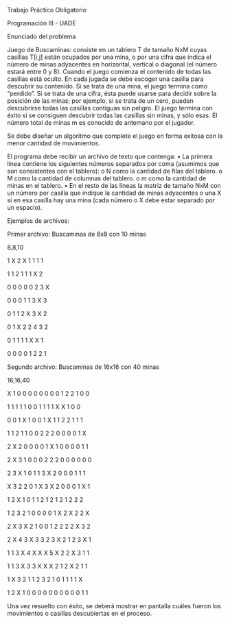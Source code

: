 Trabajo Práctico Obligatorio

Programación III - UADE

Enunciado del problema

Juego de Buscaminas: consiste en un tablero T de tamaño NxM cuyas casillas T[i,j] están ocupados por una mina, o por una cifra que indica el número de minas adyacentes en horizontal, vertical o diagonal (el número estará entre 0 y 8). Cuando el juego comienza el contenido de todas las casillas está oculto. En cada jugada se debe escoger una casilla para descubrir su contenido. Si se trata de una mina, el juego termina como “perdido”. Si se trata de una cifra, ésta puede usarse para decidir sobre la posición de las minas; por ejemplo, si se trata de un cero, pueden descubrirse todas las casillas contiguas sin peligro. El juego termina con éxito si se consiguen descubrir todas las casillas sin minas, y sólo esas. El número total de minas m es conocido de antemano por el jugador.

Se debe diseñar un algoritmo que complete el juego en forma exitosa con la menor cantidad de movimientos.

El programa debe recibir un archivo de texto que contenga:
•	La primera línea contiene los siguientes números separados por coma (asumimos que son consistentes con el tablero):
o	N como la cantidad de filas del tablero.
o	M como la cantidad de columnas del tablero.
o	m como la cantidad de minas en el tablero.
•	En  el  resto  de  las  líneas  la  matriz  de  tamaño  NxM  con  un  número  por  casilla  que indique la cantidad de minas adyacentes o una X si en esa casilla hay una mina (cada número o X debe estar separado por un espacio).

Ejemplos de archivos:


Primer archivo: Buscaminas de 8x8 con 10 minas

8,8,10

1 X 2 X 1 1 1 1

1 1 2 1 1 1 X 2

0 0 0 0 0 2 3 X

0 0 0 1 1 3 X 3

0 1 1 2 X 3 X 2

0 1 X 2 2 4 3 2

0 1 1 1 1 X X 1

0 0 0 0 1 2 2 1



Segundo archivo: Buscaminas de 16x16 con 40 minas

16,16,40

X 1 0 0 0 0 0 0 0 0 1 2 2 1 0 0

1 1 1 1 1 0 0 1 1 1 1 X X 1 0 0

0 0 1 X 1 0 0 1 X 1 1 2 2 1 1 1

1 1 2 1 1 0 0 2 2 2 0 0 0 0 1 X

2 X 2 0 0 0 0 1 X 1 0 0 0 0 1 1

2 X 3 1 0 0 0 2 2 2 0 0 0 0 0 0

2 3 X 1 0 1 1 3 X 2 0 0 0 1 1 1

X 3 2 2 0 1 X 3 X 2 0 0 0 1 X 1

1 2 X 1 0 1 1 2 1 2 1 2 1 2 2 2

1 2 3 2 1 0 0 0 0 1 X 2 X 2 2 X

2 X 3 X 2 1 0 0 1 2 2 2 2 X 3 2

2 X 4 3 X 3 3 2 3 X 2 1 2 3 X 1

1 1 3 X 4 X X X 5 X 2 2 X 3 1 1

1 1 3 X 3 3 X X X 2 1 2 X 2 1 1

1 X 3 2 1 1 2 3 2 1 0 1 1 1 1 X

1 2 X 1 0 0 0 0 0 0 0 0 0 0 1 1


Una vez resuelto con éxito, se deberá mostrar en pantalla cuáles fueron los movimientos o casillas descubiertas en el proceso.
